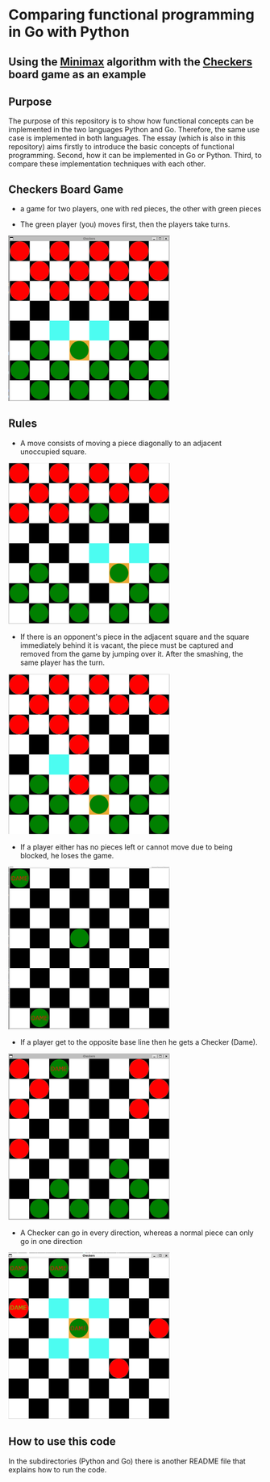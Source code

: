 # Comparing functional programming in Go with Python
## Using the [Minimax](https://de.wikipedia.org/wiki/Minimax-Algorithmus) algorithm with the [Checkers](https://en.wikipedia.org/wiki/Checkers) board game as an example 

## Purpose
The purpose of this repository is to show how functional concepts can be implemented in the two languages Python and Go. Therefore, the same use case is implemented in both languages. 
The essay (which is also in this repository) aims firstly to introduce the basic concepts of functional programming. Second, how it can be implemented in Go or Python. Third, to compare these implementation techniques with each other.  


## Checkers Board Game
- a game for two players, one with red pieces, the other with green pieces

- The green player (you) moves first, then the players take turns. 

<img src="./pictures_readme/Startgame.png" alt="Starting a game" width="320">

## Rules


- A move consists of moving a piece diagonally to an adjacent unoccupied square. 

<img src="./pictures_readme/normal_move.png" alt="Starting a game" width="320">



- If there is an opponent's piece in the adjacent square and the square immediately behind it is vacant, the piece must be captured and removed from the game by jumping over it. After the smashing, the same player has the turn.

<img src="./pictures_readme/smashing.png" alt="Starting a game" width="320">

- If a player either has no pieces left or cannot move due to being blocked, he loses the game.

<img src="./pictures_readme/losing.png" alt="Starting a game" width="320">

- If a player get to the opposite base line then he gets a Checker (Dame). 
<img src="./pictures_readme/dame.png" alt="Starting a game" width="320">


- A Checker can go in every direction, whereas a normal piece can only go 
in one direction
<img src="./pictures_readme/dame_move.png" alt="Starting a game" width="320">

## How to use this code 

In the subdirectories (Python and Go) there is another README file that explains how to run the code. 